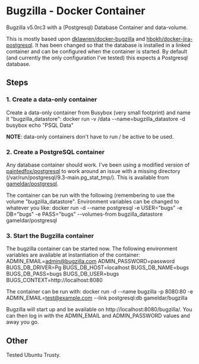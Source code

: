 Bugzilla - Docker Container
===========================

Bugzilla v5.0rc3 with a (Postgresql) Database Container and data-volume.

This is mostly based upon [dklawren/docker-bugzilla](https://github.com/dklawren/docker-bugzilla) and [hbokh/docker-jira-postgresql](https://github.com/hbokh/docker-jira-postgresql). It has been changed so that the database is installed in a linked container and can be configured when the container is started. By default (and currently the only configuration I've tested) this expects a Postgresql database.


## Steps

### 1. Create a data-only container
Create a data-only container from Busybox (very small footprint) and name it "bugzilla\_datastore":
  docker run -v /data --name=bugzilla_datastore -d busybox echo "PSQL Data"

**NOTE**: data-only containers don't have to run / be active to be used.

### 2. Create a PostgreSQL container
Any database container should work. I've been using a modified version of [paintedfox/postgresql](https://registry.hub.docker.com/u/paintedfox/postgresql/) to work around an issue with a missing directory (/var/run/postgresql/9.3-main.pg_stat_tmp/). This is available from [gameldar/postgresql](https://github.com/gameldar/postgresql).

The container can be run with the following (remembering to use the volume "bugzilla\_datastore". Environment variables can be changed to whatever you like:
  docker run -d --name postgresql -e USER="bugs" -e DB="bugs" -e PASS="bugs" --volumes-from bugzilla_datastore gameldar/postgresql

### 3. Start the Bugzilla container
The bugzilla container can be started now. The following environment variables are available at instantiation of the container:
  ADMIN_EMAIL=admin@bugzilla.com
  ADMIN_PASSWORD=password
  BUGS_DB_DRIVER=Pg
  BUGS_DB_HOST=localhost
  BUGS_DB_NAME=bugs
  BUGS_DB_PASS=bugs
  BUGS_DB_USER=bugs
  BUGS_CONTEXT=http://localhost:8080


The container can be run with:
  docker run -d --name bugzilla -p 8080:80 -e ADMIN_EMAIL=test@example.com --link postgresql:db gameldar/bugzilla


Bugzilla will start up and be available on http://localhost:8080/bugzilla/. You can then log in with the ADMIN_EMAIL and ADMIN_PASSWORD values and away you go.


## Other

Tested Ubuntu Trusty.
